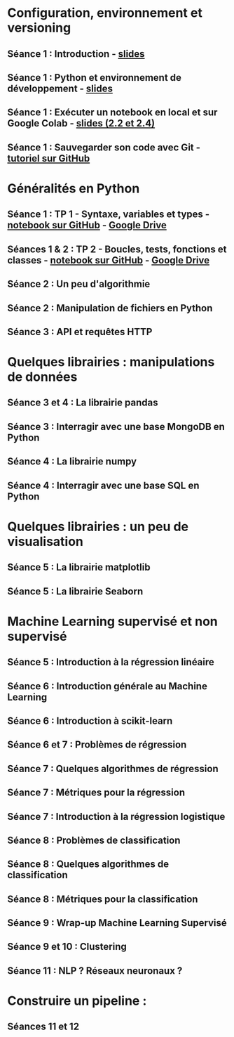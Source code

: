 

# Configuration, environnement et versioning 
## Séance 1 : Introduction - [slides](https://selimmmm.github.io/hetic_m1_csb_public/introduction_m1_csb.pdf)
## Séance 1 : Python et environnement de développement - [slides](https://selimmmm.github.io/hetic_m1_csb_public/01_python_et_env.pdf)
## Séance 1 : Exécuter un notebook en local et sur Google Colab - [slides (2.2 et 2.4)](https://selimmmm.github.io/hetic_m1_csb_public/01_python_et_env.pdf)
## Séance 1 : Sauvegarder son code avec Git - [tutoriel sur GitHub](https://github.com/Selimmmm/git_step_by_step)
    
# Généralités en Python
## Séance 1 : TP 1 - Syntaxe, variables et types - [notebook sur GitHub](https://github.com/Selimmmm/hetic_m1_csb_public/01_tp_1_syntaxe_variables_et_types.ipynb) - [Google Drive](https://drive.google.com/file/d/1Wkw512A1BNszYuL1rhJB0r1gF3TC9cUt/view?usp=sharing)
## Séances 1 & 2 : TP 2 - Boucles, tests, fonctions et classes - [notebook sur GitHub](https://github.com/Selimmmm/hetic_m1_csb_public/01_tp_2_test_boucle_fonction.ipynb) - [Google Drive](https://drive.google.com/file/d/1Wkw512A1BNszYuL1rhJB0r1gF3TC9cUt/view?usp=sharing)
## Séance 2 : Un peu d'algorithmie
## Séance 2 : Manipulation de fichiers en Python
## Séance 3 : API et requêtes HTTP
   
# Quelques librairies : manipulations de données
## Séance 3 et 4 : La librairie pandas
## Séance 3 : Interragir avec une base MongoDB en Python
## Séance 4 : La librairie numpy
## Séance 4 : Interragir avec une base SQL en Python
        
# Quelques librairies : un peu de visualisation
## Séance 5 : La librairie matplotlib
## Séance 5 : La librairie Seaborn

    

# Machine Learning supervisé et non supervisé
## Séance 5 : Introduction à la régression linéaire
## Séance 6 : Introduction générale au Machine Learning
## Séance 6 : Introduction à scikit-learn
## Séance 6 et 7 : Problèmes de régression
## Séance 7 : Quelques algorithmes de régression
## Séance 7 : Métriques pour la régression
## Séance 7 : Introduction à la régression logistique
## Séance 8 : Problèmes de classification
## Séance 8 : Quelques algorithmes de classification
## Séance 8 : Métriques pour la classification
## Séance 9 : Wrap-up Machine Learning Supervisé
## Séance 9 et 10 : Clustering
## Séance 11 : NLP ? Réseaux neuronaux ? 
    
# Construire un pipeline :
## Séances 11 et 12 
